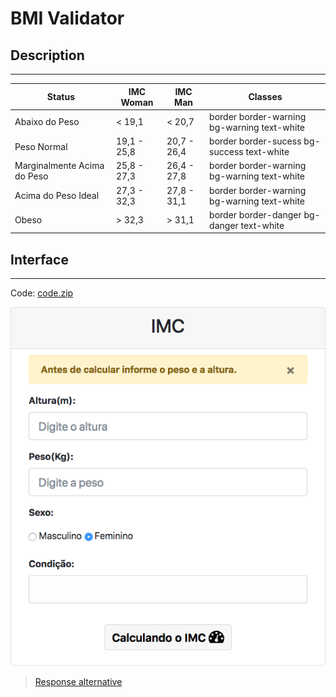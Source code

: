 # BMI Validator

## Description
---

| Status | IMC Woman | IMC Man | Classes |
|-|-|-|-|
| Abaixo do Peso | < 19,1 | < 20,7 | border border-warning bg-warning text-white |
| Peso Normal | 19,1 - 25,8 | 20,7 - 26,4 | border border-sucess bg-success text-white |
| Marginalmente Acima do Peso | 25,8 - 27,3 | 26,4 - 27,8 | border border-warning bg-warning text-white |
| Acima do Peso Ideal | 27,3 - 32,3 | 27,8 - 31,1 | border border-warning bg-warning text-white |
| Obeso | > 32,3 | > 31,1 | border border-danger bg-danger text-white |

## Interface
---

Code: [code.zip](code.zip)

![](assets/layout.png)

> [Response alternative](code-response/)